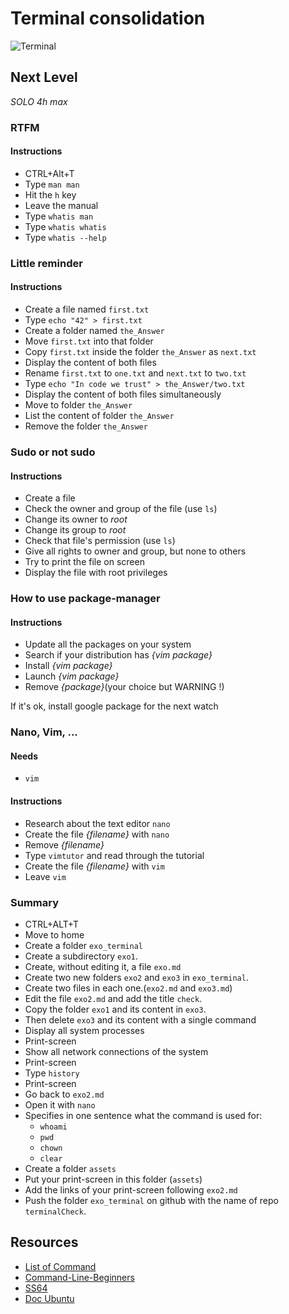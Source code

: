 # Terminal consolidation

![Terminal](terminal.gif)

## Next Level

*SOLO*
*4h max*

### RTFM

#### Instructions

- CTRL+Alt+T
- Type `man man`
- Hit the `h` key
- Leave the manual
- Type `whatis man`
- Type `whatis whatis`
- Type `whatis --help`

### Little reminder

#### Instructions

- Create a file named `first.txt`
- Type `echo "42" > first.txt`
- Create a folder named `the_Answer`
- Move `first.txt` into that folder
- Copy `first.txt` inside the folder `the_Answer` as `next.txt`
- Display the content of both files
- Rename `first.txt` to `one.txt` and `next.txt` to `two.txt`
- Type `echo "In code we trust" > the_Answer/two.txt`
- Display the content of both files simultaneously
- Move to folder `the_Answer`
- List the content of folder `the_Answer`
- Remove the folder `the_Answer`

### Sudo or not sudo

#### Instructions

- Create a file
- Check the owner and group of the file (use `ls`)
- Change its owner to *root*
- Change its group to *root*
- Check that file's permission (use `ls`)
- Give all rights to owner and group, but none to others
- Try to print the file on screen
- Display the file with root privileges

### How to use package-manager

#### Instructions

- Update all the packages on your system
- Search if your distribution has _{vim package}_
- Install _{vim package}_
- Launch _{vim package}_
- Remove _{package}_(your choice but WARNING !)

If it's ok, install google package for the next watch

### Nano, Vim, ...

#### Needs

* `vim`

#### Instructions

- Research about the text editor `nano`
- Create the file _{filename}_ with `nano`
- Remove _{filename}_
- Type `vimtutor` and read through the tutorial
- Create the file _{filename}_ with `vim`
- Leave `vim`

### Summary

- CTRL+ALT+T
- Move to home
- Create a folder `exo_terminal`
- Create a subdirectory `exo1`.
- Create, without editing it, a file `exo.md`
- Create two new folders `exo2` and `exo3` in `exo_terminal`.
- Create two files in each one.(`exo2.md` and `exo3.md`)
- Edit the file `exo2.md` and add the title `check`.
- Copy the folder `exo1` and its content in `exo3`.
- Then delete `exo3` and its content with a single command
- Display all system processes
- Print-screen
- Show all network connections of the system
- Print-screen
- Type `history`
- Print-screen
- Go back to `exo2.md`
- Open it with `nano`
- Specifies in one sentence what the command is used for:
    * `whoami`
    * `pwd`
    * `chown`
    * `clear`
- Create a folder `assets`
- Put your print-screen in this folder (`assets`)
- Add the links of your print-screen following `exo2.md`
- Push the folder `exo_terminal` on github with the name of repo `terminalCheck`.

## Resources

- [List of Command](command.md)
- [Command-Line-Beginners](https://tutorials.ubuntu.com/tutorial/command-line-for-beginners#0)
- [SS64](https://ss64.com/bash/)
- [Doc Ubuntu](https://doc.ubuntu-fr.org/tutoriel/console_ligne_de_commande)
